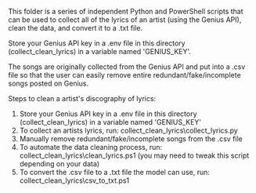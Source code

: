 This folder is a series of independent Python and PowerShell scripts that can be used to collect all of the lyrics of an artist (using the Genius API), clean the data, and convert it to a .txt file.

Store your Genius API key in a .env file in this directory (collect_clean_lyrics) in a variable named 'GENIUS_KEY'.

The songs are originally collected from the Genius API and put into a .csv file so that the user can easily remove entire redundant/fake/incomplete songs posted on Genius. 

Steps to clean a artist's discography of lyrics:
1. Store your Genius API key in a .env file in this directory (collect_clean_lyrics) in a variable named 'GENIUS_KEY'
2. To collect an artists lyrics, run: collect_clean_lyrics\collect_lyrics.py
3. Manually remove redundant/fake/incomplete songs from the .csv file
4. To automate the data cleaning process, run: collect_clean_lyrics\clean_lyrics.ps1 (you may need to tweak this script depending on your data)
5. To convert the .csv file to a .txt file the model can use, run: collect_clean_lyrics\csv_to_txt.ps1